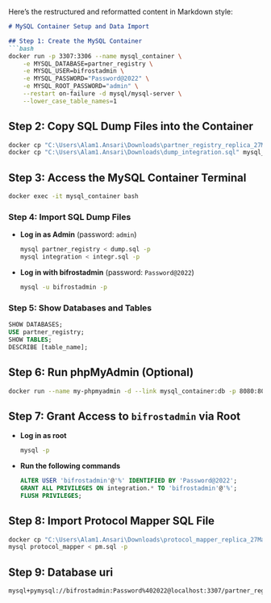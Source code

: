 Here’s the restructured and reformatted content in Markdown style:

```markdown
# MySQL Container Setup and Data Import

## Step 1: Create the MySQL Container
```bash
docker run -p 3307:3306 --name mysql_container \
    -e MYSQL_DATABASE=partner_registry \
    -e MYSQL_USER=bifrostadmin \
    -e MYSQL_PASSWORD="Password@2022" \
    -e MYSQL_ROOT_PASSWORD="admin" \
    --restart on-failure -d mysql/mysql-server \
    --lower_case_table_names=1
```

## Step 2: Copy SQL Dump Files into the Container
```bash
docker cp "C:\Users\Alam1.Ansari\Downloads\partner_registry_replica_27Mar241.sql" mysql_container:dump.sql
docker cp "C:\Users\Alam1.Ansari\Downloads\dump_integration.sql" mysql_container:integr.sql
```

## Step 3: Access the MySQL Container Terminal
```bash
docker exec -it mysql_container bash
```

### Step 4: Import SQL Dump Files
- **Log in as Admin** (password: `admin`)
    ```bash
    mysql partner_registry < dump.sql -p
    mysql integration < integr.sql -p
    ```

- **Log in with bifrostadmin** (password: `Password@2022`)
    ```bash
    mysql -u bifrostadmin -p
    ```

### Step 5: Show Databases and Tables
```sql
SHOW DATABASES;
USE partner_registry;
SHOW TABLES;
DESCRIBE [table_name];
```

## Step 6: Run phpMyAdmin (Optional)
```bash
docker run --name my-phpmyadmin -d --link mysql_container:db -p 8080:80 phpmyadmin/phpmyadmin
```

## Step 7: Grant Access to `bifrostadmin` via Root
- **Log in as root**
    ```bash
    mysql -p
    ```
- **Run the following commands**
    ```sql
    ALTER USER 'bifrostadmin'@'%' IDENTIFIED BY 'Password@2022';
    GRANT ALL PRIVILEGES ON integration.* TO 'bifrostadmin'@'%';
    FLUSH PRIVILEGES;
    ```

## Step 8: Import Protocol Mapper SQL File
```bash
docker cp "C:\Users\Alam1.Ansari\Downloads\protocol_mapper_replica_27Mar24 1.sql" mysql_container:pm.sql
mysql protocol_mapper < pm.sql -p
```

## Step 9: Database uri
```bash
mysql+pymysql://bifrostadmin:Password%402022@localhost:3307/partner_registry
```